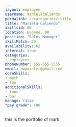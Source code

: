 ```yaml
--- 
layout: employee 
username: marielacaliendo
permalink: /:categories/:title 
title: "Mariela Caliendo" 
skillsid: 60 
location: Eugene, OR
position: "Sales Manager"
skillMatch: 20
availability: 62
internal: true
categories: 
- employees
phoneNumber: 555-555-5555 
email: nwpointer@gmail.com
coreSkills:
- math 
- foo
additionalSkills:
- fooo
- bar
manage: false
"pay grade": 400
---
```


this is the portfolio of mark